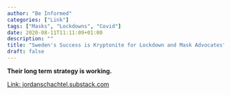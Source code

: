 ```yaml
---
author: "Be Informed"
categories: ["Link"]
tags: ["Masks", "Lockdowns", "Covid"]
date: 2020-08-11T11:11:09+01:00
description: ""
title: "Sweden's Success is Kryptonite for Lockdown and Mask Advocates"
draft: false
---
```


**Their long term strategy is working.**  

[Link: jordanschachtel.substack.com](https://jordanschachtel.substack.com/p/swedens-success-is-kryptonite-for)